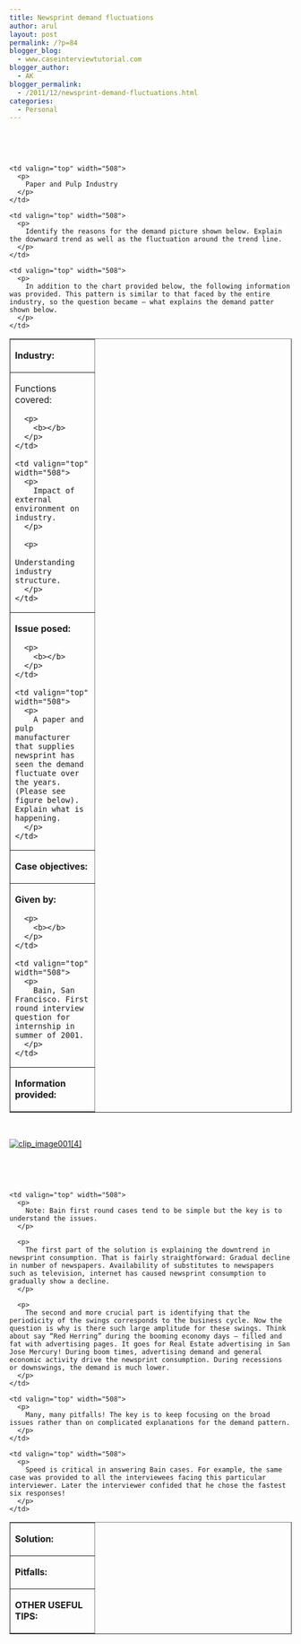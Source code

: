 ```yaml
---
title: Newsprint demand fluctuations
author: arul
layout: post
permalink: /?p=84
blogger_blog:
  - www.caseinterviewtutorial.com
blogger_author:
  - AK
blogger_permalink:
  - /2011/12/newsprint-demand-fluctuations.html
categories:
  - Personal
---
```

 

 

<table border="1" cellspacing="0" cellpadding="0">
  <tr>
    <td valign="top" width="134">
      <p>
        <b>Industry:</b>
      </p>
    </td>
    
    <td valign="top" width="508">
      <p>
        Paper and Pulp Industry
      </p>
    </td>
  </tr>
  
  <tr>
    <td valign="top" width="134">
      <p>
        Functions covered:
      </p>
      
      <p>
        <b></b>
      </p>
    </td>
    
    <td valign="top" width="508">
      <p>
        Impact of external environment on industry.
      </p>
      
      <p>
        Understanding industry structure.
      </p>
    </td>
  </tr>
  
  <tr>
    <td valign="top" width="134">
      <p>
        <b>Issue posed:</b>
      </p>
      
      <p>
        <b></b>
      </p>
    </td>
    
    <td valign="top" width="508">
      <p>
        A paper and pulp manufacturer that supplies newsprint has seen the demand fluctuate over the years. (Please see figure below). Explain what is happening.
      </p>
    </td>
  </tr>
  
  <tr>
    <td valign="top" width="134">
      <p>
        <b>Case objectives:</b>
      </p>
    </td>
    
    <td valign="top" width="508">
      <p>
        Identify the reasons for the demand picture shown below. Explain the downward trend as well as the fluctuation around the trend line.
      </p>
    </td>
  </tr>
  
  <tr>
    <td valign="top" width="134">
      <p>
        <b>Given by:</b>
      </p>
      
      <p>
        <b></b>
      </p>
    </td>
    
    <td valign="top" width="508">
      <p>
        Bain, San Francisco. First round interview question for internship in summer of 2001.
      </p>
    </td>
  </tr>
  
  <tr>
    <td valign="top" width="134">
      <p>
        <b>Information provided:</b>
      </p>
    </td>
    
    <td valign="top" width="508">
      <p>
        In addition to the chart provided below, the following information was provided. This pattern is similar to that faced by the entire industry, so the question became – what explains the demand patter shown below.
      </p>
    </td>
  </tr>
</table>

 

[<img title="clip_image001[4]" border="0" alt="clip_image001[4]" src="http://i1.wp.com/lh4.ggpht.com/-6PpXMCSshMY/TvJX61mCv3I/AAAAAAAAAII/NQM3o6NGTm8/clip_image001%25255B4%25255D_thumb%25255B1%25255D.png?resize=223%2C173"  data-recalc-dims="1" />][1] 

 

 

<table border="1" cellspacing="0" cellpadding="0">
  <tr>
    <td valign="top" width="134">
      <p>
        <b>Solution:</b>
      </p>
    </td>
    
    <td valign="top" width="508">
      <p>
        Note: Bain first round cases tend to be simple but the key is to understand the issues.
      </p>
      
      <p>
        The first part of the solution is explaining the downtrend in newsprint consumption. That is fairly straightforward: Gradual decline in number of newspapers. Availability of substitutes to newspapers such as television, internet has caused newsprint consumption to gradually show a decline.
      </p>
      
      <p>
        The second and more crucial part is identifying that the periodicity of the swings corresponds to the business cycle. Now the question is why is there such large amplitude for these swings. Think about say “Red Herring” during the booming economy days – filled and fat with advertising pages. It goes for Real Estate advertising in San Jose Mercury! During boom times, advertising demand and general economic activity drive the newsprint consumption. During recessions or downswings, the demand is much lower.
      </p>
    </td>
  </tr>
  
  <tr>
    <td valign="top" width="134">
      <p>
        <b>Pitfalls:</b>
      </p>
    </td>
    
    <td valign="top" width="508">
      <p>
        Many, many pitfalls! The key is to keep focusing on the broad issues rather than on complicated explanations for the demand pattern.
      </p>
    </td>
  </tr>
  
  <tr>
    <td valign="top" width="134">
      <p>
        <b>OTHER USEFUL TIPS:</b>
      </p>
    </td>
    
    <td valign="top" width="508">
      <p>
        Speed is critical in answering Bain cases. For example, the same case was provided to all the interviewees facing this particular interviewer. Later the interviewer confided that he chose the fastest six responses!
      </p>
    </td>
  </tr>
</table>

 [1]: http://i0.wp.com/lh5.ggpht.com/-DO-LDDVw77E/TvJX6mfkyII/AAAAAAAAAIA/1SGMSUfrHQU/s1600-h/clip_image001%25255B4%25255D%25255B3%25255D.png